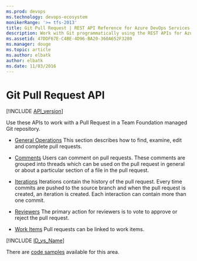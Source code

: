 ```yaml
---
ms.prod: devops
ms.technology: devops-ecosystem
monikerRange: '>= tfs-2013'
title: Git Pull Request | REST API Reference for Azure DevOps Services and Team Foundation Server
description: Work with Git programmatically using the REST APIs for Azure DevOps Services and Team Foundation Server.
ms.assetid: 47DDF67E-C4BE-4D96-BA20-360A652F3280
ms.manager: douge
ms.topic: article
ms.author: elbatk
author: elbatk
ms.date: 11/03/2016
---
```


# Git Pull Request API
[!INCLUDE [API_version](../../_data/version3-preview.md)]


Use these APIs to work with a Pull Request in a Team Foundation managed Git repository.

* [General Operations](pull-requests.md)
This section describes how to find, examine, edit and complete pull requests.

* [Comments](threads.md)
Users can comment on pull requests.  These comments are grouped into threads which can be used on the pull request in general or about a particular section of a file in the pull request.

* [Iterations](iterations.md)
Iterations contain the history of the pull request.  Every time commits are pushed to the source branch and when the pull request is created, an iteration is created.  Each interaction can contain more than one commit.

* [Reviewers](reviewers.md)
The primary action for reviewers is to vote to approve or reject the pull request.

* [Work Items](work-items.md)
Pull requests can be linked to work items.

[!INCLUDE [ID_vs_Name](../_data/id_or_name.md)]

There are [code samples](https://github.com/Microsoft/vsts-dotnet-samples/blob/master/ClientLibrary/Snippets/Microsoft.TeamServices.Samples.Client/repos/git/PullRequestsSample.cs) available for this area.

